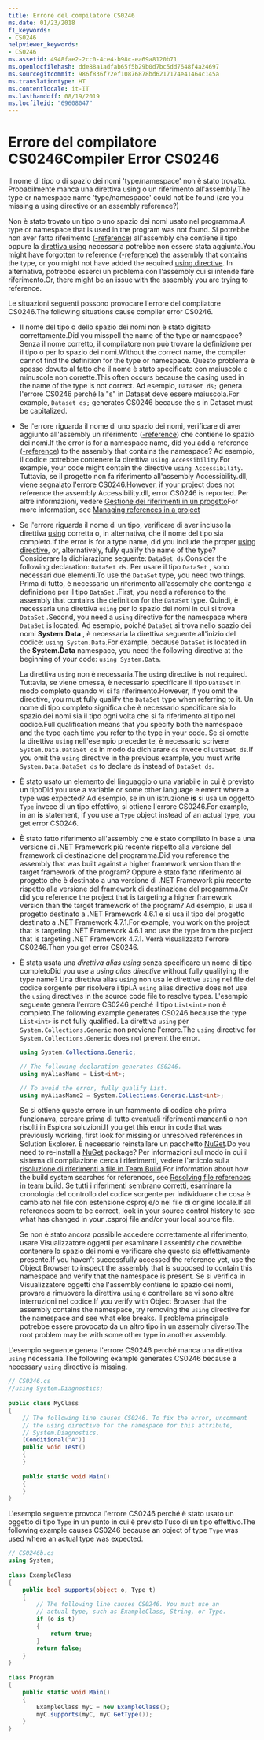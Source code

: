```yaml
---
title: Errore del compilatore CS0246
ms.date: 01/23/2018
f1_keywords:
- CS0246
helpviewer_keywords:
- CS0246
ms.assetid: 4948fae2-2cc0-4ce4-b98c-ea69a8120b71
ms.openlocfilehash: dde88a1adfab65f5b29b0d7bc5dd7648f4a24697
ms.sourcegitcommit: 986f836f72ef10876878bd6217174e41464c145a
ms.translationtype: HT
ms.contentlocale: it-IT
ms.lasthandoff: 08/19/2019
ms.locfileid: "69608047"
---
```

# <a name="compiler-error-cs0246"></a><span data-ttu-id="d3394-102">Errore del compilatore CS0246</span><span class="sxs-lookup"><span data-stu-id="d3394-102">Compiler Error CS0246</span></span>
<span data-ttu-id="d3394-103">Il nome di tipo o di spazio dei nomi 'type/namespace' non è stato trovato. Probabilmente manca una direttiva using o un riferimento all'assembly.</span><span class="sxs-lookup"><span data-stu-id="d3394-103">The type or namespace name 'type/namespace' could not be found (are you missing a using directive or an assembly reference?)</span></span>  
  
 <span data-ttu-id="d3394-104">Non è stato trovato un tipo o uno spazio dei nomi usato nel programma.</span><span class="sxs-lookup"><span data-stu-id="d3394-104">A type or namespace that is used in the program was not found.</span></span> <span data-ttu-id="d3394-105">Si potrebbe non aver fatto riferimento ([-reference](../compiler-options/reference-compiler-option.md)) all'assembly che contiene il tipo oppure la [direttiva using](../keywords/using-directive.md) necessaria potrebbe non essere stata aggiunta.</span><span class="sxs-lookup"><span data-stu-id="d3394-105">You might have forgotten to reference ([-reference](../compiler-options/reference-compiler-option.md)) the assembly that contains the type, or you might not have added the required [using directive](../keywords/using-directive.md).</span></span>  <span data-ttu-id="d3394-106">In alternativa, potrebbe esserci un problema con l'assembly cui si intende fare riferimento.</span><span class="sxs-lookup"><span data-stu-id="d3394-106">Or, there might be an issue with the assembly you are trying to reference.</span></span>  
  
 <span data-ttu-id="d3394-107">Le situazioni seguenti possono provocare l'errore del compilatore CS0246.</span><span class="sxs-lookup"><span data-stu-id="d3394-107">The following situations cause compiler error CS0246.</span></span>  
  
- <span data-ttu-id="d3394-108">Il nome del tipo o dello spazio dei nomi non è stato digitato correttamente.</span><span class="sxs-lookup"><span data-stu-id="d3394-108">Did you misspell the name of the type or namespace?</span></span> <span data-ttu-id="d3394-109">Senza il nome corretto, il compilatore non può trovare la definizione per il tipo o per lo spazio dei nomi.</span><span class="sxs-lookup"><span data-stu-id="d3394-109">Without the correct name, the compiler cannot find the definition for the type or namespace.</span></span> <span data-ttu-id="d3394-110">Questo problema è spesso dovuto al fatto che il nome è stato specificato con maiuscole o minuscole non corrette.</span><span class="sxs-lookup"><span data-stu-id="d3394-110">This often occurs because the casing used in the name of the type is not correct.</span></span> <span data-ttu-id="d3394-111">Ad esempio, `Dataset ds;` genera l'errore CS0246 perché la "s" in Dataset deve essere maiuscola.</span><span class="sxs-lookup"><span data-stu-id="d3394-111">For example, `Dataset ds;` generates CS0246 because the s in Dataset must be capitalized.</span></span>  
  
- <span data-ttu-id="d3394-112">Se l'errore riguarda il nome di uno spazio dei nomi, verificare di aver aggiunto all'assembly un riferimento ([-reference](../compiler-options/reference-compiler-option.md)) che contiene lo spazio dei nomi.</span><span class="sxs-lookup"><span data-stu-id="d3394-112">If the error is for a namespace name, did you add a reference ([-reference](../compiler-options/reference-compiler-option.md)) to the assembly that contains the namespace?</span></span> <span data-ttu-id="d3394-113">Ad esempio, il codice potrebbe contenere la direttiva `using Accessibility`.</span><span class="sxs-lookup"><span data-stu-id="d3394-113">For example, your code might contain the directive `using Accessibility`.</span></span> <span data-ttu-id="d3394-114">Tuttavia, se il progetto non fa riferimento all'assembly Accessibility.dll, viene segnalato l'errore CS0246.</span><span class="sxs-lookup"><span data-stu-id="d3394-114">However, if your project does not reference the assembly Accessibility.dll, error CS0246 is reported.</span></span> <span data-ttu-id="d3394-115">Per altre informazioni, vedere [Gestione dei riferimenti in un progetto](/visualstudio/ide/managing-references-in-a-project)</span><span class="sxs-lookup"><span data-stu-id="d3394-115">For more information, see [Managing references in a project](/visualstudio/ide/managing-references-in-a-project)</span></span>  
  
- <span data-ttu-id="d3394-116">Se l'errore riguarda il nome di un tipo, verificare di aver incluso la direttiva [using](../keywords/using-directive.md) corretta o, in alternativa, che il nome del tipo sia completo.</span><span class="sxs-lookup"><span data-stu-id="d3394-116">If the error is for a type name, did you include the proper [using directive](../keywords/using-directive.md), or, alternatively, fully qualify the name of the type?</span></span> <span data-ttu-id="d3394-117">Considerare la dichiarazione seguente: `DataSet ds`.</span><span class="sxs-lookup"><span data-stu-id="d3394-117">Consider the following declaration: `DataSet ds`.</span></span> <span data-ttu-id="d3394-118">Per usare il tipo `DataSet` , sono necessari due elementi.</span><span class="sxs-lookup"><span data-stu-id="d3394-118">To use the `DataSet` type, you need two things.</span></span> <span data-ttu-id="d3394-119">Prima di tutto, è necessario un riferimento all'assembly che contenga la definizione per il tipo `DataSet` .</span><span class="sxs-lookup"><span data-stu-id="d3394-119">First, you need a reference to the assembly that contains the definition for the `DataSet` type.</span></span> <span data-ttu-id="d3394-120">Quindi, è necessaria una direttiva `using` per lo spazio dei nomi in cui si trova `DataSet` .</span><span class="sxs-lookup"><span data-stu-id="d3394-120">Second, you need a `using` directive for the namespace where `DataSet` is located.</span></span> <span data-ttu-id="d3394-121">Ad esempio, poiché `DataSet` si trova nello spazio dei nomi **System.Data** , è necessaria la direttiva seguente all'inizio del codice: `using System.Data`.</span><span class="sxs-lookup"><span data-stu-id="d3394-121">For example, because `DataSet` is located in the **System.Data** namespace, you need the following directive at the beginning of your code: `using System.Data`.</span></span>  
  
     <span data-ttu-id="d3394-122">La direttiva `using` non è necessaria.</span><span class="sxs-lookup"><span data-stu-id="d3394-122">The `using` directive is not required.</span></span> <span data-ttu-id="d3394-123">Tuttavia, se viene omessa, è necessario specificare il tipo `DataSet` in modo completo quando vi si fa riferimento.</span><span class="sxs-lookup"><span data-stu-id="d3394-123">However, if you omit the directive, you must fully qualify the `DataSet` type when referring to it.</span></span> <span data-ttu-id="d3394-124">Un nome di tipo completo significa che è necessario specificare sia lo spazio dei nomi sia il tipo ogni volta che si fa riferimento al tipo nel codice.</span><span class="sxs-lookup"><span data-stu-id="d3394-124">Full qualification means that you specify both the namespace and the type each time you refer to the type in your code.</span></span> <span data-ttu-id="d3394-125">Se si omette la direttiva `using` nell'esempio precedente, è necessario scrivere `System.Data.DataSet ds` in modo da dichiarare `ds` invece di `DataSet ds`.</span><span class="sxs-lookup"><span data-stu-id="d3394-125">If you omit the `using` directive in the previous example, you must write `System.Data.DataSet ds` to declare `ds` instead of `DataSet ds`.</span></span>  
  
- <span data-ttu-id="d3394-126">È stato usato un elemento del linguaggio o una variabile in cui è previsto un tipo</span><span class="sxs-lookup"><span data-stu-id="d3394-126">Did you use a variable or some other language element where a type was expected?</span></span> <span data-ttu-id="d3394-127">Ad esempio, se in un'istruzione **is** si usa un oggetto `Type` invece di un tipo effettivo, si ottiene l'errore CS0246.</span><span class="sxs-lookup"><span data-stu-id="d3394-127">For example, in an **is** statement, if you use a `Type` object instead of an actual type, you get error CS0246.</span></span>  

- <span data-ttu-id="d3394-128">È stato fatto riferimento all'assembly che è stato compilato in base a una versione di .NET Framework più recente rispetto alla versione del framework di destinazione del programma.</span><span class="sxs-lookup"><span data-stu-id="d3394-128">Did you reference the assembly that was built against a higher framework version than the target framework of the program?</span></span> <span data-ttu-id="d3394-129">Oppure è stato fatto riferimento al progetto che è destinato a una versione di .NET Framework più recente rispetto alla versione del framework di destinazione del programma.</span><span class="sxs-lookup"><span data-stu-id="d3394-129">Or did you reference the project that is targeting a higher framework version than the target framework of the program?</span></span> <span data-ttu-id="d3394-130">Ad esempio, si usa il progetto destinato a .NET Framework 4.6.1 e si usa il tipo del progetto destinato a .NET Framework 4.7.1.</span><span class="sxs-lookup"><span data-stu-id="d3394-130">For example, you work on the project that is targeting .NET Framework 4.6.1 and use the type from the project that is targeting .NET Framework 4.7.1.</span></span> <span data-ttu-id="d3394-131">Verrà visualizzato l'errore CS0246.</span><span class="sxs-lookup"><span data-stu-id="d3394-131">Then you get error CS0246.</span></span>
  
- <span data-ttu-id="d3394-132">È stata usata una *direttiva alias using* senza specificare un nome di tipo completo</span><span class="sxs-lookup"><span data-stu-id="d3394-132">Did you use a *using alias directive* without fully qualifying the type name?</span></span> <span data-ttu-id="d3394-133">Una direttiva alias `using` non usa le direttive `using` nel file del codice sorgente per risolvere i tipi.</span><span class="sxs-lookup"><span data-stu-id="d3394-133">A `using` alias directive does not use the `using` directives in the source code file to resolve types.</span></span> <span data-ttu-id="d3394-134">L'esempio seguente genera l'errore CS0246 perché il tipo `List<int>` non è completo.</span><span class="sxs-lookup"><span data-stu-id="d3394-134">The following example generates CS0246 because the type `List<int>` is not fully qualified.</span></span> <span data-ttu-id="d3394-135">La direttiva `using` per `System.Collections.Generic` non previene l'errore.</span><span class="sxs-lookup"><span data-stu-id="d3394-135">The `using` directive for `System.Collections.Generic` does not prevent the error.</span></span>  
  
    ```csharp  
    using System.Collections.Generic;  
  
    // The following declaration generates CS0246.  
    using myAliasName = List<int>;   
  
    // To avoid the error, fully qualify List.  
    using myAliasName2 = System.Collections.Generic.List<int>;  
    ```  
  
     <span data-ttu-id="d3394-136">Se si ottiene questo errore in un frammento di codice che prima funzionava, cercare prima di tutto eventuali riferimenti mancanti o non risolti in Esplora soluzioni.</span><span class="sxs-lookup"><span data-stu-id="d3394-136">If you get this error in code that was previously working, first look for missing or unresolved references in Solution Explorer.</span></span> <span data-ttu-id="d3394-137">È necessario reinstallare un pacchetto [NuGet](https://www.nuget.org/).</span><span class="sxs-lookup"><span data-stu-id="d3394-137">Do you need to re-install a [NuGet](https://www.nuget.org/) package?</span></span> <span data-ttu-id="d3394-138">Per informazioni sul modo in cui il sistema di compilazione cerca i riferimenti, vedere l'articolo sulla [risoluzione di riferimenti a file in Team Build](https://blogs.msdn.com/b/manishagarwal/archive/2005/09/28/474769.aspx).</span><span class="sxs-lookup"><span data-stu-id="d3394-138">For information about how the build system searches for references, see [Resolving file references in team build](https://blogs.msdn.com/b/manishagarwal/archive/2005/09/28/474769.aspx).</span></span> <span data-ttu-id="d3394-139">Se tutti i riferimenti sembrano corretti, esaminare la cronologia del controllo del codice sorgente per individuare che cosa è cambiato nel file con estensione csproj e/o nel file di origine locale.</span><span class="sxs-lookup"><span data-stu-id="d3394-139">If all references seem to be correct, look in your source control history to see what has changed in your .csproj file and/or your local source file.</span></span>  
  
     <span data-ttu-id="d3394-140">Se non è stato ancora possibile accedere correttamente al riferimento, usare Visualizzatore oggetti per esaminare l'assembly che dovrebbe contenere lo spazio dei nomi e verificare che questo sia effettivamente presente.</span><span class="sxs-lookup"><span data-stu-id="d3394-140">If you haven’t successfully accessed the reference yet, use the Object Browser to inspect the assembly that is supposed to contain this namespace and verify that the namespace is present.</span></span> <span data-ttu-id="d3394-141">Se si verifica in Visualizzatore oggetti che l'assembly contiene lo spazio dei nomi, provare a rimuovere la direttiva `using` e controllare se vi sono altre interruzioni nel codice.</span><span class="sxs-lookup"><span data-stu-id="d3394-141">If you verify with Object Browser that the assembly contains the namespace, try removing the `using` directive for the namespace and see what else breaks.</span></span> <span data-ttu-id="d3394-142">Il problema principale potrebbe essere provocato da un altro tipo in un assembly diverso.</span><span class="sxs-lookup"><span data-stu-id="d3394-142">The root problem may be with some other type in another assembly.</span></span>  
  
 <span data-ttu-id="d3394-143">L'esempio seguente genera l'errore CS0246 perché manca una direttiva `using` necessaria.</span><span class="sxs-lookup"><span data-stu-id="d3394-143">The following example generates CS0246 because a necessary `using` directive is missing.</span></span>  
  
```csharp  
// CS0246.cs  
//using System.Diagnostics;  
  
public class MyClass  
{  
    // The following line causes CS0246. To fix the error, uncomment  
    // the using directive for the namespace for this attribute,  
    // System.Diagnostics.  
    [Conditional("A")]  
    public void Test()  
    {  
    }  
  
    public static void Main()  
    {  
    }  
}  
```  
  
 <span data-ttu-id="d3394-144">L'esempio seguente provoca l'errore CS0246 perché è stato usato un oggetto di tipo `Type` in un punto in cui è previsto l'uso di un tipo effettivo.</span><span class="sxs-lookup"><span data-stu-id="d3394-144">The following example causes CS0246 because an object of type `Type` was used where an actual type was expected.</span></span>  
  
```csharp  
// CS0246b.cs  
using System;  
  
class ExampleClass  
{  
    public bool supports(object o, Type t)  
    {  
        // The following line causes CS0246. You must use an  
        // actual type, such as ExampleClass, String, or Type.  
        if (o is t)  
        {  
            return true;  
        }  
        return false;  
    }  
}  
  
class Program  
{  
    public static void Main()  
    {  
        ExampleClass myC = new ExampleClass();  
        myC.supports(myC, myC.GetType());  
    }  
}  
```
